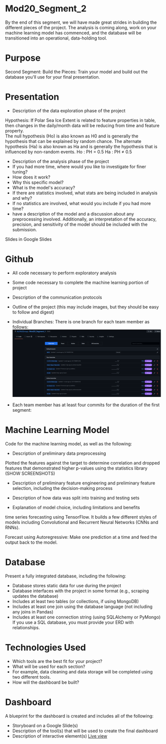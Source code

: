 ﻿# Mod20_Segment_2
By the end of this segment, we will have made great strides in building the different pieces of the project. The analysis is coming along, work on your machine learning model has commenced, and the database will be transitioned into an operational, data-holding tool.

# Purpose

Second Segment: Build the Pieces: Train your model and build out the database you'll use for your final presentation.

# Presentation 

* Description of the data exploration phase of the project

Hypothesis: If Polar Sea Ice Extent is related to feature properties in table, then changes in the daily/month data will be reducing from time and feature property.  
The null hypothesis (Ho) is also known as H0 and is generally the hypothesis that can be explained by random chance.
The alternate hypothesis (Ha) is also known as Ha and is generally the hypothesis that is influenced by non-random events.
Ho : PH = 0.5
Ha : PH ≠ 0.5



* Description of the analysis phase of the project
* If you had more time, where would you like to investigate for finer tuning? 
* How does it work?
* Why this specific model?
* What is the model's accuracy?
* If there are statistics involved, what stats are being included in analysis and why?
* If no statistics are involved, what would you include if you had more time?
* have a description of the model and a discussion about any preprocessing involved. Additionally, an interpretation of the accuracy, precision, and sensitivity of the model should be included with the submission.

Slides in Google Slides

# Github 

* All code necessary to perform exploratory analysis
* Some code necessary to complete the machine learning portion of project
* Description of the communication protocols
* Outline of the project (this may include images, but they should be easy to follow and digest)

* Individual Branches:
There is one branch for each team member as follows:
![D2b](https://github.com/ALIYA2Group/Mod20_Segment_1/blob/main/Pictures/D2b.PNG)

* Each team member has at least four commits for the duration of the first segment:

# Machine Learning Model

Code for the machine learning model, as well as the following:
* Description of preliminary data preprocessing

Plotted the features against the target to determine correlation and dropped features that demonstrated higher p-values using the statistics library (SHOW SCREENSHOTS)



* Description of preliminary feature engineering and preliminary feature selection, including the decision-making process

* Description of how data was split into training and testing sets

* Explanation of model choice, including limitations and benefits

time series forecasting using TensorFlow. It builds a few different styles of models including Convolutional and Recurrent Neural Networks (CNNs and RNNs).

Forecast using Autoregressive: Make one prediction at a time and feed the output back to the model.


# Database 

Present a fully integrated database, including the following:
* Database stores static data for use during the project
* Database interfaces with the project in some format (e.g., scraping updates the database)
* Includes at least two tables (or collections, if using MongoDB)
* Includes at least one join using the database language (not including any joins in Pandas)
* Includes at least one connection string (using SQLAlchemy or PyMongo)
If you use a SQL database, you must provide your ERD with relationships.

# Technologies Used

* Which tools are the best fit for your project? 
* What will be used for each section? 
* For example, data cleaning and data storage will be completed using two different tools.  
* How will the dashboard be built? 

# Dashboard

A blueprint for the dashboard is created and includes all of the following:
* Storyboard on a Google Slide(s)
* Description of the tool(s) that will be used to create the final dashboard
* Description of interactive element(s)
[Live view](https://github.com/ALIYA2Group/Mod20_Segment_2/blob/main/seaice.html)
